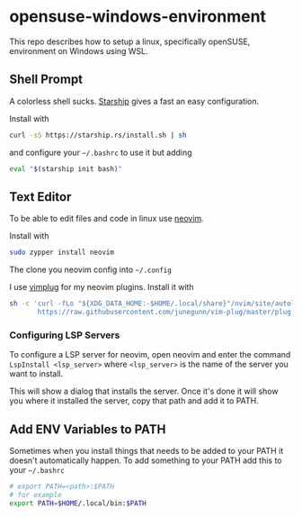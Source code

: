 # opensuse-windows-environment
This repo describes how to setup a linux, specifically openSUSE, environment on Windows using WSL.

## Shell Prompt

A colorless shell sucks. [Starship](https://starship.rs/) gives a fast an easy configuration.

Install with
```bash
curl -sS https://starship.rs/install.sh | sh
```
and configure your ```~/.bashrc``` to use it but adding 
```bash
eval "$(starship init bash)"
```

## Text Editor

To be able to edit files and code in linux use [neovim](https://neovim.io/).

Install with
```bash
sudo zypper install neovim
```
The clone you neovim config into ```~/.config```

I use [vimplug](https://github.com/junegunn/vim-plug) for my neovim plugins.
Install it with
```bash
sh -c 'curl -fLo "${XDG_DATA_HOME:-$HOME/.local/share}"/nvim/site/autoload/plug.vim --create-dirs \
       https://raw.githubusercontent.com/junegunn/vim-plug/master/plug.vim'
```

### Configuring LSP Servers

To configure a LSP server for neovim, open neovim and enter the command ```LspInstall <lsp_server>```
where ```<lsp_server>``` is the name of the server you want to install.

This will show a dialog that installs the server. Once it's done it will show you
where it installed the server, copy that path and add it to PATH.

## Add ENV Variables to PATH

Sometimes when you install things that needs to be added to your PATH
it doesn't automatically happen.
To add something to your PATH add this to your ```~/.bashrc```
```bash
# export PATH=<path>:$PATH
# for example
export PATH=$HOME/.local/bin:$PATH
```
